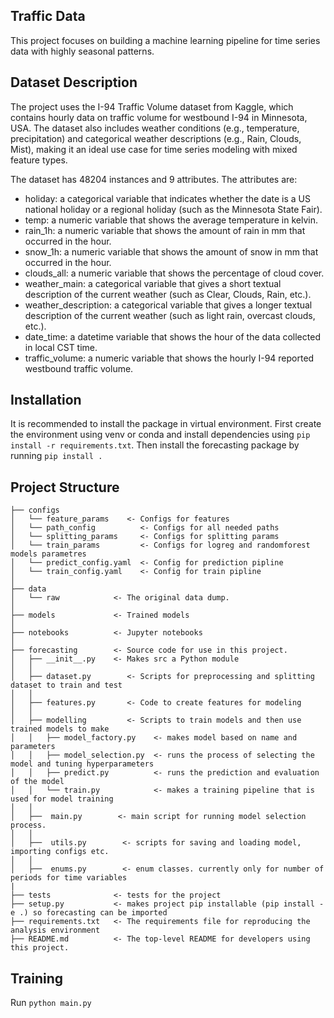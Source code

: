 Traffic Data 
-------------
This project focuses on building a machine learning pipeline for time series data with highly seasonal patterns. 

Dataset Description 
-------------
The project uses the I-94 Traffic Volume dataset from Kaggle, which contains hourly data on traffic volume for westbound I-94 
in Minnesota, USA. The dataset also includes weather conditions (e.g., temperature, precipitation) 
and categorical weather descriptions (e.g., Rain, Clouds, Mist), making it an ideal use case for time series 
modeling with mixed feature types.

The dataset has 48204 instances and 9 attributes. The attributes are:

 - holiday: a categorical variable that indicates whether the date is a US national holiday or a regional holiday (such as the Minnesota State Fair).
 - temp: a numeric variable that shows the average temperature in kelvin.
 - rain_1h: a numeric variable that shows the amount of rain in mm that occurred in the hour.
 - snow_1h: a numeric variable that shows the amount of snow in mm that occurred in the hour.
 - clouds_all: a numeric variable that shows the percentage of cloud cover.
 - weather_main: a categorical variable that gives a short textual description of the current weather (such as Clear, Clouds, Rain, etc.).
 - weather_description: a categorical variable that gives a longer textual description of the current weather (such as light rain, overcast clouds, etc.).
 - date_time: a datetime variable that shows the hour of the data collected in local CST time.
 - traffic_volume: a numeric variable that shows the hourly I-94 reported westbound traffic volume.

Installation
-------------
It is recommended to install the package in virtual environment. First create the environment using venv or conda and
install dependencies using ```pip install -r requirements.txt```. Then install the forecasting package by running ```pip install .```

Project Structure
------------
    ├── configs
    │   └── feature_params    <- Configs for features
    │   └── path_config          <- Configs for all needed paths
    │   └── splitting_params     <- Configs for splitting params
    │   └── train_params         <- Configs for logreg and randomforest models parametres
    │   └── predict_config.yaml  <- Config for prediction pipline
    │   └── train_config.yaml    <- Config for train pipline
    │ 
    ├── data
    │   └── raw            <- The original data dump.
    │
    ├── models             <- Trained models
    │
    ├── notebooks          <- Jupyter notebooks
    │
    ├── forecasting        <- Source code for use in this project.
    │   ├── __init__.py    <- Makes src a Python module
    │   │
    │   ├── dataset.py        <- Scripts for preprocessing and splitting dataset to train and test
    │   │
    │   ├── features.py       <- Code to create features for modeling
    │   │
    │   ├── modelling         <- Scripts to train models and then use trained models to make
    │   │   ├── model_factory.py    <- makes model based on name and parameters
    │   │   ├── model_selection.py  <- runs the process of selecting the model and tuning hyperparameters
    │   │   ├── predict.py          <- runs the prediction and evaluation of the model
    │   │   └── train.py            <- makes a training pipeline that is used for model training
    │   │   
    │   ├──  main.py        <- main script for running model selection process.
    │   │   
    │   ├──  utils.py        <- scripts for saving and loading model, importing configs etc.
    │   │
    │   ├──  enums.py        <- enum classes. currently only for number of periods for time variables
    |  
    ├── tests              <- tests for the project
    ├── setup.py           <- makes project pip installable (pip install -e .) so forecasting can be imported
    ├── requirements.txt   <- The requirements file for reproducing the analysis environment
    ├── README.md          <- The top-level README for developers using this project.

Training
-----------
Run ```python main.py```
